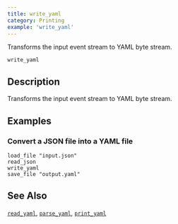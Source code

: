 ```yaml
---
title: write_yaml
category: Printing
example: 'write_yaml'
---
```

Transforms the input event stream to YAML byte stream.

```tql
write_yaml
```

## Description

Transforms the input event stream to YAML byte stream.

## Examples

### Convert a JSON file into a YAML file

```tql
load_file "input.json"
read_json
write_yaml
save_file "output.yaml"
```

## See Also

[`read_yaml`](/reference/operators/read_yaml),
[`parse_yaml`](/reference/functions/parse_yaml),
[`print_yaml`](/reference/functions/print_yaml)
